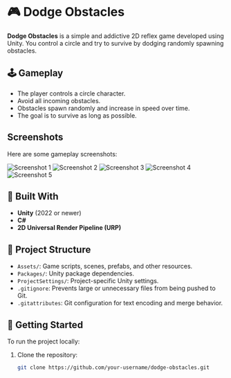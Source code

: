 # 🎮 Dodge Obstacles

**Dodge Obstacles** is a simple and addictive 2D reflex game developed using Unity. You control a circle and try to survive by dodging randomly spawning obstacles.

## 🕹️ Gameplay
- The player controls a circle character.
- Avoid all incoming obstacles.
- Obstacles spawn randomly and increase in speed over time.
- The goal is to survive as long as possible.

## Screenshots

Here are some gameplay screenshots:

![Screenshot 1](https://i.imgur.com/wSIcM8N.png)
![Screenshot 2](https://i.imgur.com/UHgMn1Q.png)
![Screenshot 3](https://i.imgur.com/KOkeqfR.png)
![Screenshot 4](https://i.imgur.com/omvcnsX.png)
![Screenshot 5](https://i.imgur.com/xxRlH5y.png)


## 🔧 Built With
- **Unity** (2022 or newer)
- **C#**
- **2D Universal Render Pipeline (URP)**

## 📁 Project Structure
- `Assets/`: Game scripts, scenes, prefabs, and other resources.
- `Packages/`: Unity package dependencies.
- `ProjectSettings/`: Project-specific Unity settings.
- `.gitignore`: Prevents large or unnecessary files from being pushed to Git.
- `.gitattributes`: Git configuration for text encoding and merge behavior.

## 🚀 Getting Started
To run the project locally:

1. Clone the repository:
   ```bash
   git clone https://github.com/your-username/dodge-obstacles.git
